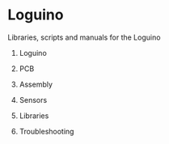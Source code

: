 # Loguino
Libraries, scripts and manuals for the Loguino

1. Loguino

2. PCB

3. Assembly

4. Sensors

5. Libraries

6. Troubleshooting

